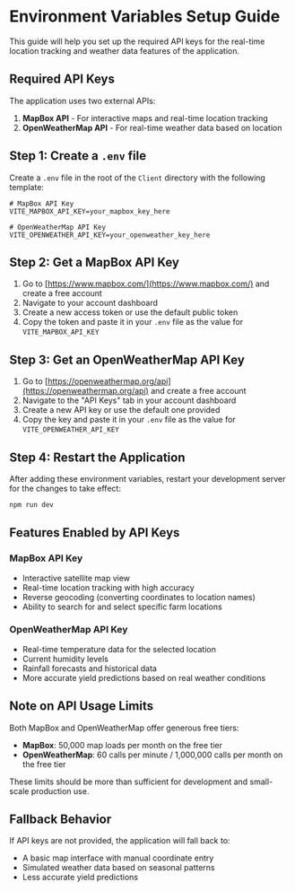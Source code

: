 # Environment Variables Setup Guide

This guide will help you set up the required API keys for the real-time location tracking and weather data features of the application.

## Required API Keys

The application uses two external APIs:

1. **MapBox API** - For interactive maps and real-time location tracking
2. **OpenWeatherMap API** - For real-time weather data based on location

## Step 1: Create a `.env` file

Create a `.env` file in the root of the `Client` directory with the following template:

```
# MapBox API Key
VITE_MAPBOX_API_KEY=your_mapbox_key_here

# OpenWeatherMap API Key
VITE_OPENWEATHER_API_KEY=your_openweather_key_here
```

## Step 2: Get a MapBox API Key

1. Go to [https://www.mapbox.com/](https://www.mapbox.com/) and create a free account
2. Navigate to your account dashboard
3. Create a new access token or use the default public token
4. Copy the token and paste it in your `.env` file as the value for `VITE_MAPBOX_API_KEY`

## Step 3: Get an OpenWeatherMap API Key

1. Go to [https://openweathermap.org/api](https://openweathermap.org/api) and create a free account
2. Navigate to the "API Keys" tab in your account dashboard
3. Create a new API key or use the default one provided
4. Copy the key and paste it in your `.env` file as the value for `VITE_OPENWEATHER_API_KEY`

## Step 4: Restart the Application

After adding these environment variables, restart your development server for the changes to take effect:

```bash
npm run dev
```

## Features Enabled by API Keys

### MapBox API Key
- Interactive satellite map view
- Real-time location tracking with high accuracy
- Reverse geocoding (converting coordinates to location names)
- Ability to search for and select specific farm locations

### OpenWeatherMap API Key
- Real-time temperature data for the selected location
- Current humidity levels
- Rainfall forecasts and historical data
- More accurate yield predictions based on real weather conditions

## Note on API Usage Limits

Both MapBox and OpenWeatherMap offer generous free tiers:

- **MapBox**: 50,000 map loads per month on the free tier
- **OpenWeatherMap**: 60 calls per minute / 1,000,000 calls per month on the free tier

These limits should be more than sufficient for development and small-scale production use.

## Fallback Behavior

If API keys are not provided, the application will fall back to:
- A basic map interface with manual coordinate entry
- Simulated weather data based on seasonal patterns
- Less accurate yield predictions 